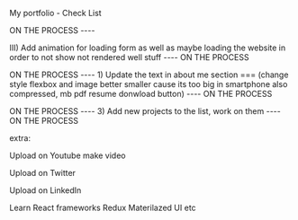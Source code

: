 My portfolio - Check List


ON THE PROCESS ----
 <!-- I) Resize/Compress Images -->
 <!-- NOT SURE ABOUT THIS ONE ---- Asynchorinous map api call (check out only first time load so people will not keep calling to an api when they refresh) ---- NOT SURE ABOUT THIS ONE -->
 III) Add animation for loading form as well as maybe loading the website in order to not show not rendered well stuff
---- ON THE PROCESS




ON THE PROCESS ---- 1) Update the text in about me section === (change style flexbox and image better smaller cause its too big in smartphone also compressed, mb pdf resume donwload button) ---- ON THE PROCESS

<!-- DONE ---- 2) Add loading animation i guess its done with canvas (maybe, change style flexbox) ---- DONE -->

ON THE PROCESS ---- 3) Add new projects to the list, work on them ---- ON THE PROCESS

<!-- 4) Make it more stylish maybe some animations could be a good use -->

<!-- 5) Clean up your code and make it crossbrowser secure and fast use MediaQueries and cramp javascript etc. -->

<!-- DID THE BEST I COULD FTM ---- 6) Resie the images so they will not load slow ---- DID THE BEST I COULD FTM -->

<!-- 7) Update the foto get new and better one -->

<!-- NOT SURE ABOUT THIS ONE ---- Eng/rus language switch option add geolocation so it could help users to pick fitting language ---- NOT SURE ABOUT THIS ONE -->

<!-- 8) Write a good as documentation for all your projects -->

<!-- 9) Last but not least update the resume and put it into the website so anyone could download it -->

extra:

Upload on Youtube make video

Upload on Twitter 

Upload on LinkedIn 

Learn React frameworks Redux Materilazed UI etc

<!-- CHECKED ---- Today: Send the correct back info to CVUT ---- CHECKED -->